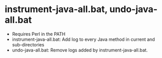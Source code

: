 # instrument-java-all.bat, undo-java-all.bat
* Requires Perl in the PATH
* instrument-java-all.bat: Add log to every Java method in current and sub-directories
* undo-java-all.bat: Remove logs added by instrument-java-all.bat.
